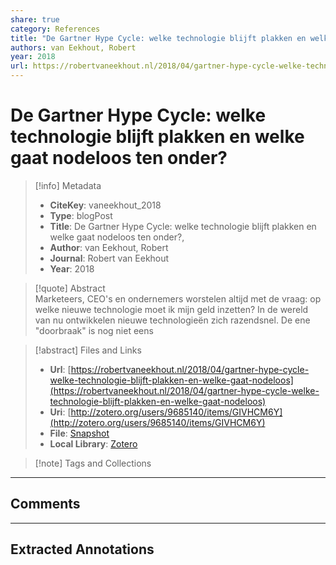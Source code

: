 ```yaml
---
share: true
category: References
title: "De Gartner Hype Cycle: welke technologie blijft plakken en welke gaat nodeloos ten onder?"
authors: van Eekhout, Robert
year: 2018
url: https://robertvaneekhout.nl/2018/04/gartner-hype-cycle-welke-technologie-blijft-plakken-en-welke-gaat-nodeloos
---
```

  
# De Gartner Hype Cycle: welke technologie blijft plakken en welke gaat nodeloos ten onder?  
  
> [!info] Metadata  
> - **CiteKey**: vaneekhout_2018  
> - **Type**: blogPost  
> - **Title**: De Gartner Hype Cycle: welke technologie blijft plakken en welke gaat nodeloos ten onder?,   
> - **Author**: van Eekhout, Robert  
> - **Journal**: Robert van Eekhout   
> - **Year**: 2018   
  
> [!quote] Abstract  
> Marketeers, CEO's en ondernemers worstelen altijd met de vraag: op welke nieuwe technologie moet ik mijn geld inzetten? In de wereld van nu ontwikkelen nieuwe technologieën zich razendsnel. De ene "doorbraak" is nog niet eens  
  
> [!abstract] Files and Links  
> - **Url**: [https://robertvaneekhout.nl/2018/04/gartner-hype-cycle-welke-technologie-blijft-plakken-en-welke-gaat-nodeloos](https://robertvaneekhout.nl/2018/04/gartner-hype-cycle-welke-technologie-blijft-plakken-en-welke-gaat-nodeloos)  
> - **Uri**: [http://zotero.org/users/9685140/items/GIVHCM6Y](http://zotero.org/users/9685140/items/GIVHCM6Y)  
> - **File**: [Snapshot](file://C:%5CUsers%5C20003936%5CZotero%5Cstorage%5CRCD5EK4B%5Cgartner-hype-cycle-welke-technologie-blijft-plakken-en-welke-gaat-nodeloos.html)  
> - **Local Library**: [Zotero]((zotero://select/library/items/GIVHCM6Y))  
  
> [!note] Tags and Collections  
  
  
----  
  
## Comments  
  
  
  
----  
  
## Extracted Annotations  
  
